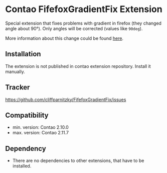 Contao FifefoxGradientFix Extension
===================================

Special extension that fixes problems with gradient in firefox (they changed angle about 90°).
Only angles will be corrected (values like `90deg`).

More information about this change could be found [here](http://www.peterkroener.de/aenderungen-in-der-neuen-css3-farbverlauf-syntax-ohne-vendor-prefix).


Installation
------------

The extension is not published in contao extension repository.
Install it manually.


Tracker
-------

https://github.com/cliffparnitzky/FifefoxGradientFix/issues


Compatibility
-------------

- min. version: Contao 2.10.0
- max. version: Contao 2.11.7


Dependency
----------

- There are no dependencies to other extensions, that have to be installed.